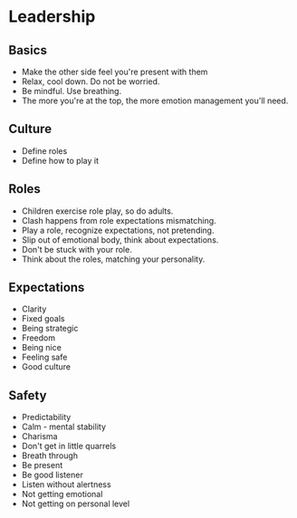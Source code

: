 # Leadership

## Basics

* Make the other side feel you're present with them
* Relax, cool down. Do not be worried.
* Be mindful. Use breathing.
* The more you're at the top, the more emotion management you'll need.

## Culture

* Define roles
* Define how to play it

## Roles

* Children exercise role play, so do adults.
* Clash happens from role expectations mismatching.
* Play a role, recognize expectations, not pretending.
* Slip out of emotional body, think about expectations.
* Don't be stuck with your role.
* Think about the roles, matching your personality.

## Expectations

* Clarity
* Fixed goals
* Being strategic
* Freedom
* Being nice
* Feeling safe
* Good culture

## Safety

* Predictability
* Calm - mental stability
* Charisma
* Don't get in little quarrels
* Breath through
* Be present
* Be good listener
* Listen without alertness
* Not getting emotional
* Not getting on personal level
